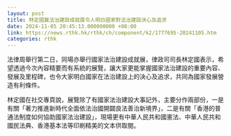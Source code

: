 ```yaml
---
layout: post
title: 林定國冀法治建設成就展令人明白國家對法治建設決心及追求
date: 2024-11-05 20:45:13.000000000 +08:00
link: https://news.rthk.hk/rthk/ch/component/k2/1777695-20241105.htm
categories: rthk
---
```


法律周舉行第二日，同場亦舉行國家法治建設成就展，律政司司長林定國表示，希望透過今次內容精要而有系統的展覽，讓大家更能掌握國家法治建設的重要內容、發展及里程碑，也令大家明白國家在法治建設上的決心及追求，共同為國家發展營造有利條件。

林定國在社交專頁說，展覽除了有國家法治建設大事記外，主要分作兩部份，一是有關「著力推進新時代全面依法治國開闢良法善治新境界」，二是有關「香港的普通法制度如何協助國家法治建設」，現場更有中華人民共和國憲法、中華人民共和國民法典、香港基本法等印刷精美的文本供取閱。
